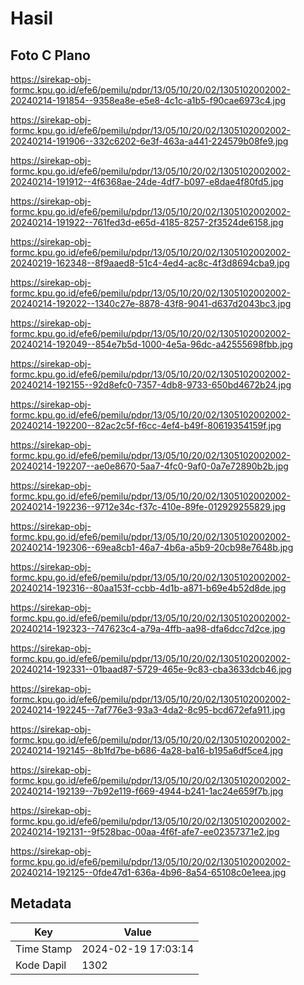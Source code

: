 # Hasil

## Foto C Plano

https://sirekap-obj-formc.kpu.go.id/efe6/pemilu/pdpr/13/05/10/20/02/1305102002002-20240214-191854--9358ea8e-e5e8-4c1c-a1b5-f90cae6973c4.jpg

https://sirekap-obj-formc.kpu.go.id/efe6/pemilu/pdpr/13/05/10/20/02/1305102002002-20240214-191906--332c6202-6e3f-463a-a441-224579b08fe9.jpg

https://sirekap-obj-formc.kpu.go.id/efe6/pemilu/pdpr/13/05/10/20/02/1305102002002-20240214-191912--4f6368ae-24de-4df7-b097-e8dae4f80fd5.jpg

https://sirekap-obj-formc.kpu.go.id/efe6/pemilu/pdpr/13/05/10/20/02/1305102002002-20240214-191922--761fed3d-e65d-4185-8257-2f3524de6158.jpg

https://sirekap-obj-formc.kpu.go.id/efe6/pemilu/pdpr/13/05/10/20/02/1305102002002-20240219-162348--8f9aaed8-51c4-4ed4-ac8c-4f3d8694cba9.jpg

https://sirekap-obj-formc.kpu.go.id/efe6/pemilu/pdpr/13/05/10/20/02/1305102002002-20240214-192022--1340c27e-8878-43f8-9041-d637d2043bc3.jpg

https://sirekap-obj-formc.kpu.go.id/efe6/pemilu/pdpr/13/05/10/20/02/1305102002002-20240214-192049--854e7b5d-1000-4e5a-96dc-a42555698fbb.jpg

https://sirekap-obj-formc.kpu.go.id/efe6/pemilu/pdpr/13/05/10/20/02/1305102002002-20240214-192155--92d8efc0-7357-4db8-9733-650bd4672b24.jpg

https://sirekap-obj-formc.kpu.go.id/efe6/pemilu/pdpr/13/05/10/20/02/1305102002002-20240214-192200--82ac2c5f-f6cc-4ef4-b49f-80619354159f.jpg

https://sirekap-obj-formc.kpu.go.id/efe6/pemilu/pdpr/13/05/10/20/02/1305102002002-20240214-192207--ae0e8670-5aa7-4fc0-9af0-0a7e72890b2b.jpg

https://sirekap-obj-formc.kpu.go.id/efe6/pemilu/pdpr/13/05/10/20/02/1305102002002-20240214-192236--9712e34c-f37c-410e-89fe-012929255829.jpg

https://sirekap-obj-formc.kpu.go.id/efe6/pemilu/pdpr/13/05/10/20/02/1305102002002-20240214-192306--69ea8cb1-46a7-4b6a-a5b9-20cb98e7648b.jpg

https://sirekap-obj-formc.kpu.go.id/efe6/pemilu/pdpr/13/05/10/20/02/1305102002002-20240214-192316--80aa153f-ccbb-4d1b-a871-b69e4b52d8de.jpg

https://sirekap-obj-formc.kpu.go.id/efe6/pemilu/pdpr/13/05/10/20/02/1305102002002-20240214-192323--747623c4-a79a-4ffb-aa98-dfa6dcc7d2ce.jpg

https://sirekap-obj-formc.kpu.go.id/efe6/pemilu/pdpr/13/05/10/20/02/1305102002002-20240214-192331--01baad87-5729-465e-9c83-cba3633dcb46.jpg

https://sirekap-obj-formc.kpu.go.id/efe6/pemilu/pdpr/13/05/10/20/02/1305102002002-20240214-192245--7af776e3-93a3-4da2-8c95-bcd672efa911.jpg

https://sirekap-obj-formc.kpu.go.id/efe6/pemilu/pdpr/13/05/10/20/02/1305102002002-20240214-192145--8b1fd7be-b686-4a28-ba16-b195a6df5ce4.jpg

https://sirekap-obj-formc.kpu.go.id/efe6/pemilu/pdpr/13/05/10/20/02/1305102002002-20240214-192139--7b92e119-f669-4944-b241-1ac24e659f7b.jpg

https://sirekap-obj-formc.kpu.go.id/efe6/pemilu/pdpr/13/05/10/20/02/1305102002002-20240214-192131--9f528bac-00aa-4f6f-afe7-ee02357371e2.jpg

https://sirekap-obj-formc.kpu.go.id/efe6/pemilu/pdpr/13/05/10/20/02/1305102002002-20240214-192125--0fde47d1-636a-4b96-8a54-65108c0e1eea.jpg


## Metadata

| Key        | Value               |
| ---------- | ------------------- |
| Time Stamp | 2024-02-19 17:03:14 |
| Kode Dapil | 1302                |



